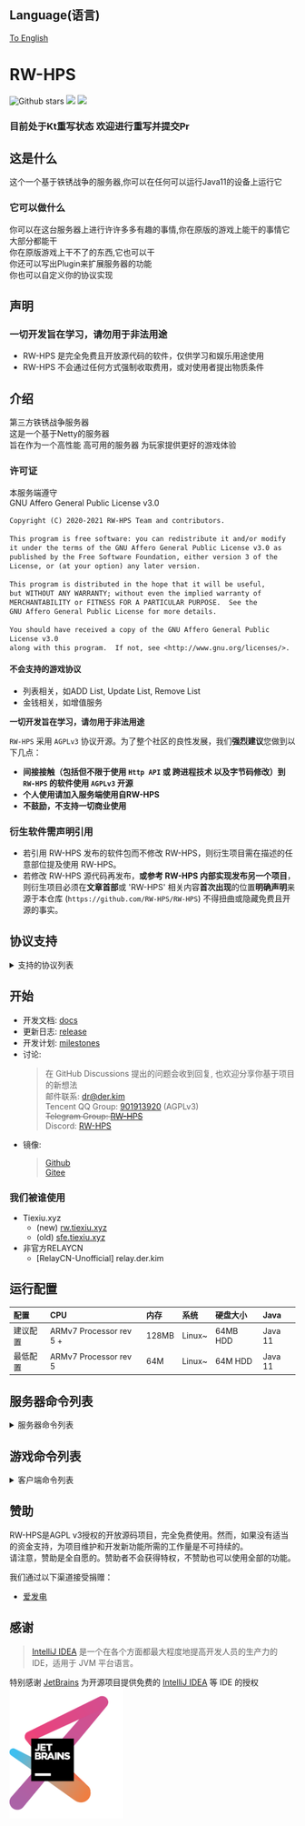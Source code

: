 ## Language(语言)

[To English](README.md)

# RW-HPS
![Github stars](https://img.shields.io/github/stars/RW-HPS/RW-HPS.svg)
![](https://github.com/RW-HPS/RW-HPS/actions/workflows/gradle.yml/badge.svg?branch=master)
[![](https://jitpack.io/v/RW-HPS/RW-HPS.svg)](https://jitpack.io/#RW-HPS/RW-HPS)

### **目前处于Kt重写状态 欢迎进行重写并提交Pr**

## 这是什么
这个一个基于铁锈战争的服务器,你可以在任何可以运行Java11的设备上运行它
### 它可以做什么
你可以在这台服务器上进行许许多多有趣的事情,你在原版的游戏上能干的事情它大部分都能干  
你在原版游戏上干不了的东西,它也可以干  
你还可以写出Plugin来扩展服务器的功能  
你也可以自定义你的协议实现

## 声明
### 一切开发旨在学习，请勿用于非法用途
- RW-HPS 是完全免费且开放源代码的软件，仅供学习和娱乐用途使用
- RW-HPS 不会通过任何方式强制收取费用，或对使用者提出物质条件

## 介绍
第三方铁锈战争服务器  
这是一个基于Netty的服务器  
旨在作为一个高性能 高可用的服务器 为玩家提供更好的游戏体验

### 许可证
本服务端遵守  
GNU Affero General Public License v3.0
```
Copyright (C) 2020-2021 RW-HPS Team and contributors.

This program is free software: you can redistribute it and/or modify
it under the terms of the GNU Affero General Public License v3.0 as
published by the Free Software Foundation, either version 3 of the
License, or (at your option) any later version.

This program is distributed in the hope that it will be useful,
but WITHOUT ANY WARRANTY; without even the implied warranty of
MERCHANTABILITY or FITNESS FOR A PARTICULAR PURPOSE.  See the
GNU Affero General Public License for more details.

You should have received a copy of the GNU Affero General Public License v3.0
along with this program.  If not, see <http://www.gnu.org/licenses/>.
```

#### 不会支持的游戏协议
- 列表相关，如ADD List, Update List, Remove List  
- 金钱相关，如增值服务    

**一切开发旨在学习，请勿用于非法用途**  

`RW-HPS` 采用 `AGPLv3` 协议开源。为了整个社区的良性发展，我们**强烈建议**您做到以下几点：

- **间接接触（包括但不限于使用 `Http API` 或 跨进程技术 以及字节码修改）到 `RW-HPS` 的软件使用 `AGPLv3` 开源**
- **个人使用请加入服务端使用自RW-HPS**
- **不鼓励，不支持一切商业使用**

### 衍生软件需声明引用

- 若引用 RW-HPS 发布的软件包而不修改 RW-HPS，则衍生项目需在描述的任意部位提及使用 RW-HPS。
- 若修改 RW-HPS 源代码再发布，**或参考 RW-HPS 内部实现发布另一个项目**，则衍生项目必须在**文章首部**或 'RW-HPS' 相关内容**首次出现**的位置**明确声明**来源于本仓库 (`https://github.com/RW-HPS/RW-HPS`) 不得扭曲或隐藏免费且开源的事实。


## 协议支持

<details>
  <summary>支持的协议列表</summary>  

**消息相关**
- 团队消息
- 群发消息
- 地图位置
- 禁言

**游戏相关**
- 单位移动
- 游戏重连
- 自定义地图

**扩展功能**
- 加载插件
- 玩家跳转服务器(TODO)
- 地图生成单位

**其他**
- BanUUID
- BanIP

</details>

## 开始
- 开发文档: [docs](docs/zh/README.md)
- 更新日志: [release](https://github.com/RW-HPS/RW-HPS/releases)
- 开发计划: [milestones](https://github.com/RW-HPS/RW-HPS/milestones)
- 讨论:
  > 在 GitHub Discussions 提出的问题会收到回复, 也欢迎分享你基于项目的新想法  
  > 邮件联系: dr@der.kim  
  > Tencent QQ Group: [901913920](https://qm.qq.com/cgi-bin/qm/qr?k=qhJ6ekYF9pD9jO6j8H2rZw8ePAVypoU0&jump_from=webapi) (AGPLv3)    
  > <del>Telegram Group: [RW-HPS](https://t.me/RW_HPS) </del>  
  > Discord: [RW-HPS](https://discord.gg/VwwxJhVG64)
- 镜像:
  > [Github](https://github.com/RW-HPS/RW-HPS)  
  > [Gitee](https://gitee.com/derdct/RW-HPS)  

### 我们被谁使用
- Tiexiu.xyz
    - (new) [rw.tiexiu.xyz](https://rw.tiexiu.xyz)  
    - (old) [sfe.tiexiu.xyz](https://sfe.tiexiu.xyz)  
- 非官方RELAYCN
    - [RelayCN-Unofficial] relay.der.kim

## 运行配置

| 配置 		| CPU             | 内存 	| 系统 			| 硬盘大小 	| Java      |
|:--- 		|:---             |:---     |:---           |:---       |:---       |
| 建议配置 	| ARMv7 Processor rev 5 +   | 128MB      | Linux~  | 64MB HDD  | Java 11   |
| 最低配置 	| ARMv7 Processor rev 5  | 64M      | Linux~  | 64M HDD  | Java 11   |

## 服务器命令列表
<details>
  <summary>服务器命令列表</summary>  

| 命令 					 | 参数 																						 | 信息 									 |
|:--- 					 |:--- 																						 |:--- 									 |
| help 		              |                                                  										 | 获取帮助 		 |
| start                  |                                                  										 | 开启服务器 						 |
| say 		            | &lt;文字&gt;                                                  								| 用Server的名义发消息 				 |
| giveadmin              | &lt;玩家位置&gt; 																            | 转移Admin       		         |
| restart 			      | 																						| 重启服务器 				  |
| gameover 				 |  	                                                                                    | 重新开始游戏               				 |
| clearbanip          		 |                                                  										 | 清理被ban的ip               	 |
| admin          		 |&lt;add/remove&gt; &lt;PlayerSite&gt;                                                  										 | 设置admin               			 |
| clearbanuuid          		 |                               	   											 | 清除被ban的uuid               			 |
| clearbanall          		 |                               	   											 | 清空ban               			 |
| ban          		 | &lt;PlayerSerialNumber&gt;                                 	   											 | 禁止某人               			 |
| mute          		 |  &lt;PlayerSerialNumber&gt;  &lt;Time/s&gt;                             	   											 | 禁言某人               			 |
| kick          		 |  &lt;PlayerSerialNumber&gt;  &lt;Time/s&gt;                             	   											 | 踢出               			 |
| isafk          		 |  &lt;off/on&gt;                             	   											 | 是否启用AFK               			 |
| plugins          		 |                               	   											 | 查看插件列表               			 |
| players          		 |                               	   											 | 查看玩家列表               			 |
| kill          		 | &lt;PlayerSerialNumber&gt;                              	   											 | 杀死玩家               			 |
| clearmuteall          		 |                               	   											 | 取消全部禁言               			 |
| maps          		 |                               	   											 | 查看Custom Map               			 |
| reloadmaps          		 |                               	   											 | 重新加载地图               			 |
| stop          		 |                               	   											 | 停止服务器               			 |
抱歉 或许有更多的命令没有被加入 因为文档没有时间更新  
</details>

## 游戏命令列表
<details>
  <summary>客户端命令列表</summary>  

| 命令 			| 参数 												 | 信息 										 |
|:---           |:--- 												 |:--- 										 |
| help      |   | 获取帮助 									 |
这里的命令我建议自己在服务端测试 不多写  
抱歉 或许有更多的命令没有被加入 因为文档没有时间更新  
</details>

## 赞助
RW-HPS是AGPL v3授权的开放源码项目，完全免费使用。然而，如果没有适当的资金支持，为项目维护和开发新功能所需的工作量是不可持续的。  
请注意，赞助是全自愿的。赞助者不会获得特权，不赞助也可以使用全部的功能。

我们通过以下渠道接受捐赠：  
+ [爱发电](https://afdian.net/@derdct)

## 感谢
> [IntelliJ IDEA](https://zh.wikipedia.org/zh-hans/IntelliJ_IDEA) 是一个在各个方面都最大程度地提高开发人员的生产力的 IDE，适用于 JVM 平台语言。

特别感谢 [JetBrains](https://www.jetbrains.com/?from=rw-hps) 为开源项目提供免费的 [IntelliJ IDEA](https://www.jetbrains.com/idea/?from=rw-hps) 等 IDE 的授权  
[<img src=".github/jetbrains-variant-3.png" width="200"/>](https://www.jetbrains.com/?from=rw-hps)
